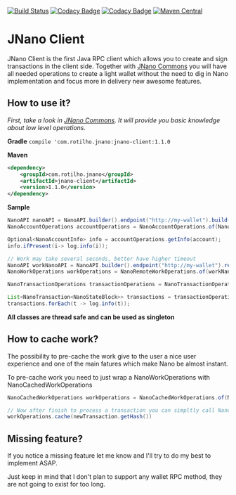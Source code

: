 [![Build Status](https://travis-ci.org/rotilho/jnano-client.svg?branch=master)](https://travis-ci.org/rotilho/jnano-client)
[![Codacy Badge](https://api.codacy.com/project/badge/Grade/aa6e73f5b9964928877ad7aed3a17652)](https://www.codacy.com/app/rotilho/jnano-client?utm_source=github.com&amp;utm_medium=referral&amp;utm_content=rotilho/jnano-client&amp;utm_campaign=Badge_Grade)
[![Codacy Badge](https://api.codacy.com/project/badge/Coverage/aa6e73f5b9964928877ad7aed3a17652)](https://www.codacy.com/app/rotilho/jnano-client?utm_source=github.com&utm_medium=referral&utm_content=rotilho/jnano-client&utm_campaign=Badge_Coverage)
[![Maven Central](https://maven-badges.herokuapp.com/maven-central/com.rotilho.jnano/jnano-client/badge.svg)](https://mvnrepository.com/artifact/com.rotilho.jnano/jnano-client)


# JNano Client
JNano Client is the first Java RPC client which allows you to create and sign transactions in the client side. Together with [JNano Commons](https://github.com/rotilho/jnano-commons) you will have all needed operations to create a light wallet without the need to dig in Nano implementation and focus more in delivery new awesome features.

## How to use it?
_First, take a look in [JNano Commons](https://github.com/rotilho/jnano-commons). It will provide you basic knowledge about low level operations._

**Gradle**
`compile 'com.rotilho.jnano:jnano-client:1.1.0`

**Maven**
```xml
<dependency>
    <groupId>com.rotilho.jnano</groupId>
    <artifactId>jnano-client</artifactId>
    <version>1.1.0</version>
</dependency>
```

**Sample**
```java
NanoAPI nanoAPI = NanoAPI.builder().endpoint("http://my-wallet").build();
NanoAccountOperations accountOperations = NanoAccountOperations.of(NanoBaseAccountType.NANO, nanoAPI);

Optional<NanoAccountInfo> info = accountOperations.getInfo(account);
info.ifPresent(i-> log.info(i));

// Work may take several seconds, better have higher timeout
NanoAPI workNanoAPI = NanoAPI.builder().endpoint("http://my-wallet").readTimeoutMillis(100_000).build();
NanoWorkOperations workOperations = NanoRemoteWorkOperations.of(workNanoAPI);

NanoTransactionOperations transactionOperations = NanoTransactionOperations.of(NanoBaseAccountType.NANO, api, accountOperations, workOperations);

List<NanoTransaction<NanoStateBlock>> transactions = transactionOperations.receive(privateKey);
transactions.forEach(t -> log.info(t));
```

**All classes are thread safe and can be used as singleton**

## How to cache work?
The possibility to pre-cache the work give to the user a nice user experience and one of the main fatures which make Nano be almost instant.

To pre-cache work you need to just wrap a NanoWorkOperations with NanoCachedWorkOperations

```java
NanoCachedWorkOperations workOperations = NanoCachedWorkOperations.of(NanoRemoteWorkOperations.of(workNanoAPI));

// Now after finish to process a transaction you can simpltly call NanoCachedWorkOperations to pre-calculated the work
workOperations.cache(newTransaction.getHash())
```


## Missing feature?
If you notice a missing feature let me know and I'll try to do my best to implement ASAP.

Just keep in mind that I don't plan to support any wallet RPC method, they are not going to exist for too long.